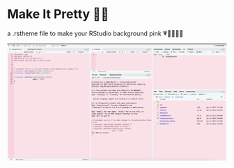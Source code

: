 # Make It Pretty 🌸💕

a .rstheme file to make your RStudio background pink 💗🦩🎀💅💖

<img src="RStudio_screenshot.png" alt="Screenshot of RStudio window with the Make It Pretty theme applied"/>

